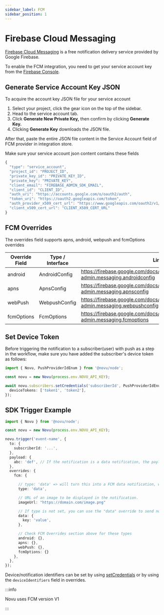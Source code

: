 ```yaml
---
sidebar_label: FCM
sidebar_position: 1
---
```


# Firebase Cloud Messaging

[Firebase Cloud Messaging](https://firebase.google.com/docs/cloud-messaging) is a free notification delivery service provided by Google Firebase.

To enable the FCM integration, you need to get your service account key from the [Firebase Console](https://console.firebase.google.com).

## Generate Service Account Key JSON

To acquire the account key JSON file for your service account

1. Select your project, click the gear icon on the top of the sidebar.
2. Head to the service account tab.
3. Click **Generate New Private Key,** then confirm by clicking **Generate Key.**
4. Clicking **Generate Key** downloads the JSON file.

After that, paste the entire JSON file content in the Service Account field of FCM provider in integration store.

Make sure your service account json content contains these fields

```ts
{
  "type": "service_account",
  "project_id": "PROJECT_ID",
  "private_key_id": "PRIVATE_KEY_ID",
  "private_key": "PRIVATE_KEY",
  "client_email": "FIREBASE_ADMIN_SDK_EMAIL",
  "client_id": "CLIENT_ID",
  "auth_uri": "https://accounts.google.com/o/oauth2/auth",
  "token_uri": "https://oauth2.googleapis.com/token",
  "auth_provider_x509_cert_url": "https://www.googleapis.com/oauth2/v1/certs",
  "client_x509_cert_url": "CLIENT_X509_CERT_URL"
}
```

## FCM Overrides

The overrides field supports apns, android, webpush and fcmOptions overrides

| Override Field | Type / Interface | Link                                                                                         |
| -------------- | ---------------- | -------------------------------------------------------------------------------------------- |
| android        | AndroidConfig    | <https://firebase.google.com/docs/reference/admin/node/firebase-admin.messaging.androidconfig> |
| apns           | ApnsConfig       | <https://firebase.google.com/docs/reference/admin/node/firebase-admin.messaging.apnsconfig>    |
| webPush        | WebpushConfig    | <https://firebase.google.com/docs/reference/admin/node/firebase-admin.messaging.webpushconfig> |
| fcmOptions     | FcmOptions       | <https://firebase.google.com/docs/reference/admin/node/firebase-admin.messaging.fcmoptions>    |

## Set Device Token

Before triggering the notification to a subscriber(user) with push as a step in the workflow, make sure you have added the subscriber's device token as follows:

```ts
import { Novu, PushProviderIdEnum } from '@novu/node';

const novu = new Novu(process.env.NOVU_API_KEY);

await novu.subscribers.setCredentials('subscriberId', PushProviderIdEnum.FCM, {
  deviceTokens: ['token1', 'token2'],
});
```

## SDK Trigger Example

```ts
import { Novu } from '@novu/node';

const novu = new Novu(process.env.NOVU_API_KEY);

novu.trigger('event-name', {
  to: {
    subscriberId: '...',
  },
  payload: {
    abc: 'def', // If the notification is a data notification, the payload will be sent as the data
  },
  overrides: {
    fcm: {

      // type: 'data' => will turn this into a FCM data notification, where the payload is sent as a data notification. If type is not set, you can use the "data" override to send notification messages with optional data payload
      type: 'data',

      // URL of an image to be displayed in the notification.
      imageUrl: "https://domain.com/image.png"

      // If type is not set, you can use the "data" override to send notification messages with optional data payload
      data: {
        key: 'value',
      },

      // Check FCM Overrides section above for these types
      android: {},
      apns: {},
      webPush: {},
      fcmOptions: {}
    },
  },
});
```

Device/notification identifiers can be set by using [setCredentials](#set-device-token) or by using the `deviceIdentifiers` field in overrides.

:::info

Novu uses FCM version V1

:::
